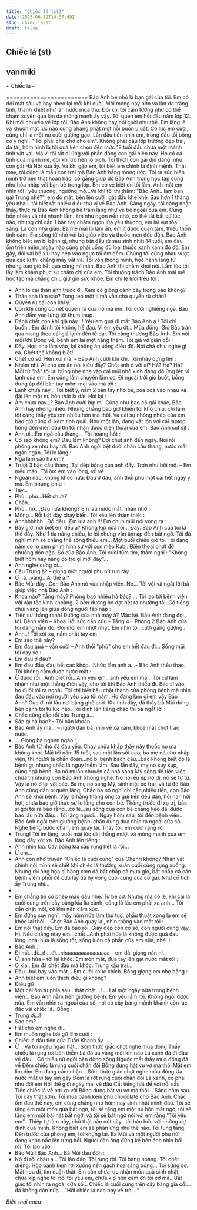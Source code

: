 ```yaml
---
title: "Chiếc lá (st)"
date: 2025-06-12T14:37:49Z
slug: chiec-la-st
draft: false
---
```


## Chiếc lá (st)

## vanmiki

~ Chiếc lá ~

========================
Bảo Anh bé nhỏ là bạn gái của tôi. Em có đôi mắt sâu và hay nheo lại mỗi khi cười. Môi mỏng hay hờn và làn da trắng tinh, thanh khiết như làn nước mùa thu. Đôi khi tôi cảm tưởng như có thể chạm xuyên qua làn da mỏng manh ấy vậy. Tôi quen em hồi đầu năm lớp 12. Khi mới chuyển về lớp tôi, Bảo Anh không hay nói cười như thế. Em lặng lẽ và khuôn mặt lúc nào cũng phảng phất một nỗi buồn u uất. Có lúc em cười, cũng chỉ là một nụ cười gượng gạo. Lần đầu tiên nhìn em, trong đầu tôi bỗng có ý nghĩ: " Tôi phải che chở cho em". Không phải cậu lớp trưởng đẹp trai, đa tài, hóm hỉnh là tôi quá kén chọn đến mức 18 tuổi đầu chưa một mảnh tình vắt vai. Mà vì tôi rất dị ứng với phần đông con gái hiện nay. Họ có cá tính quá mạnh mẽ, đôi khi trở nên lố bịch. Tôi thích con gái dịu dàng, như con gái Hà Nội xưa ấy. Và khi gặp em, tôi biết em chính là định mệnh.
Thật may, tôi cũng là mẫu con trai mà Bảo Anh hằng mong ước. Tôi ra sức biến mình trở nên thật hoàn hảo, cố gắng giúp đỡ Bảo Anh trong học tập cũng như hòa nhập với bạn bè trong lớp. Em có vẻ biết ơn tôi lắm. Ánh mắt em nhìn tôi : yêu thương, ngưỡng mộ…Và khi tôi thì thầm: "Bảo Anh…làm bạn gái Trung nhé?", em đỏ mặt, bẽn lẽn cười, gật đầu khe khẽ.
Sau hơn 1 tháng yêu nhau, tôi biết rất nhiều điều thú vị về Bảo Anh. Càng ngày, tôi càng nhận thấy, thực ra Bảo Anh không hề trầm lặng như vẻ bề ngoài của em. Cũng hồn nhiên và nhí nhảnh lắm. Em như ngọn nến nhỏ, có thể tắt bất cứ lúc nào, nhưng chỉ cần 1 bàn tay châm ngọn lửa yêu thương, em lại vụt tỏa sáng. Là con nhà giàu. Ba mẹ mải lo làm ăn, em ít được quan tâm, thiếu thốn tình cảm. Em sống từ nhỏ với bà giúp việc và thuốc men đều đặn. Bảo Anh không biết em bị bệnh gì, nhưng bắt đầu từ sau sinh nhật 14 tuổi, em đau ốm triền miên, ngày nào cũng phải uống đủ loại thuốc xanh xanh đỏ đỏ. Em gầy, đôi vai bé xíu hay nép vào ngực tôi êm đềm.
Chúng tôi cùng nhau vượt qua các kì thi chẳng mấy vất vả. Tôi vốn thông minh, học hành lãng tử nhưng bao giờ kết quả cũng mĩ mãn. Bảo Anh thì chăm khỏi nói. Lắm lúc tôi lấy làm khâm phục sự chăm chỉ của em. Tôi thường trách Bảo Anh mải mê học tập mà chẳng chịu giữ gìn sức khỏe. Em chỉ lè lưỡi trêu tôi :
- Anh lo cái thân anh trước đi. Xem có giống cành cây trong bão không?
- Thân anh làm sao? Tong teo một tí mà vẫn chả quyến rũ chán?
- Quyến rũ cái con khỉ ý.
- Con khỉ cũng có nét quyến rũ của nó mà em.
Tôi cười nghiêng ngả. Bảo Anh đấm vào lưng tôi thùm thụp.
- Đánh chết con khỉ già này…!
Yêu em quá đi mất Bảo Anh ạ ! Tôi chỉ buồn…Em đánh tôi không hề đau. Vì em yếu ớt…
Mùa đông. Gió Bắc tràn qua mang theo cái giá lạnh đến tê dại. Tôi càng thương Bảo Anh. Em nói mỗi khi Đông về, bệnh em lại một nặng thêm. Tôi giả vờ giận dỗi :
- Đấy. Học cho lắm vào, lại không ăn uống điều độ. Nói chả chịu nghe gì cả. Ghét thế không biết!
- Chết có số. Hên xui mà. – Bảo Anh cười khì khì.
Tôi nhảy dựng lên :
- Nhảm nhí. Ai cho em ăn nói kiểu đấy? Chết anh ở với ai? Hả? Hả? Hả?
Mỗi từ "hả" tôi lại búng nhè nhẹ vào cái mũi nhỏ xinh đang đỏ ửng lên vì lạnh của em. Em cũng lắm chuyện lắm cơ. Đi ngoài trời gió buốt, bỗng dưng áp đôi bàn tay mềm mại vào má tôi :
- Lạnh chưa này…
Tôi biết ý, nắm 2 bàn tay nhỏ bé, xoa xoa vào nhau và đặt lên một nụ hôn thật là dài. Hỏi lại :
- Ấm chưa này…?
Bảo Anh cười híp mí.
Cũng như bao cô gái khác, Bảo Anh hay nhõng nhẽo. Nhưng chẳng bao giờ khiến tôi khó chịu, chỉ làm tôi càng thấy yêu em nhiều hơn mà thôi. Và cái sự nhõng nhẽo của em bao giờ cũng đi kèm tinh quái. Như một lần, đang vật lộn với cái laptop hỏng đến điên đầu thì tôi nhận được điện thoại của em. Bảo Anh sụt sịt :
- Anh ơi…Em ngã cầu thang…
Tôi hoảng hốt :
- Có sao không em? Đau lắm không? Đợi chút anh đến ngay.
Nói rồi phóng xe như bay tới. Bảo Anh ngồi bệt dưới chân cầu thang, nước mắt ngân ngấn. Tôi lo lắng :
- Ngã làm sao hả em?
- Trượt 3 bậc cầu thang. Tại dép bông của anh đấy. Trơn như bôi mỡ. – Em mếu máo.
Tôi ôm em vào lòng, vỗ về :
- Ngoan nào, không khóc nữa. Đau ở đâu, anh thổi phù một cái hết ngay ý mà.
Em phụng phịu :
- Tay…
- Phù…phù…Hết chưa?
- Chân…
- Phù…hix…Đâu nữa không?
Em lau nước mắt, nhăn nhở :
- Mông…
Rồi bật dậy chạy biến. Tôi kêu lên thảm thiết :
- Ahhhhhhhh…Đồ đểu…Em lừa anh !!!
Em chun mũi nói vọng ra :
- Bây giờ mới biết em đểu á? Không kịp nữa rồi…
Đấy. Bảo Anh của tôi là thế đấy. Như 1 tia nắng chiều, le lói nhưng vẫn ấm áp đến bất ngờ. Tôi đã nghĩ mình sẽ chẳng thể sống thiếu em…
Một buổi chiều gió to. Tôi đang nằm co ro xem phim hình sự với con mèo Kabi. Điện thoại chợt đổ chuông dồn dập. Số của Bảo Anh. Tôi cười tủm tỉm, thầm nghĩ : "Không biết hôm nay nàng có trò gì mới đây"…
- Anh nghe cưng ơi…
- Cậu Trung à? – giọng một người phụ nữ run rẩy.
- Ơ…à…vâng…Ai thế ạ ?
- Bác Mùi đây…Con Bảo Anh nó vừa nhập viện. Nó…
Tôi vội vã ngắt lời bà giúp việc nhà Bảo Anh :
- Khoa nào? Tầng mấy? Phòng bao nhiêu hả bác?
…
Tôi lao tới bệnh viện với vận tốc kinh khoảng. 2 bên đường họ dạt hết ra nhường tôi. Có tiếng chửi vang lên giữa dòng người tấp nập :
- Tiên sư thằng ranh! Đường của nhà mày à?
Mặc kệ. Bảo Anh đang đợi tôi.
Bệnh viện – Khoa Hồi sức cấp cứu – Tầng 4 – Phòng 2
Bảo Anh của tôi đang nằm đó. Đôi môi em nhợt nhạt. Em nhìn tôi, cười gắng gượng :
- Anh..!
Tôi xót xa, nắm chặt tay em :
- Em sao thế này?
- Em đau quá – vẫn cười – Anh thổi "phù" cho em hết đau đi…
Sống mũi tôi cay xè :
- Em đau ở đâu?
- Em đau đầu, đau hết các khớp…Nhức lắm anh à…- Bảo Anh thều thào.
Tôi không cầm được nước mắt :
- Ừ được rồi…Anh biết rồi…Anh yêu em…anh yêu em mà…
Tôi cứ lảm nhảm như một thằng điên vậy, cho tới khi Bảo Anh thiếp đi. Bác sĩ vào, họ đuổi tôi ra ngoài. Tôi chỉ biết bấu chặt thành cửa phòng bệnh mà nhìn đau đáu vào nơi người yêu của tôi nằm. Họ đang làm gì em vậy Bảo Anh?
Gục đi rất lâu nơi băng ghế chờ. Khi tỉnh dậy, đã thấy bà Mùi đứng bên cạnh tôi từ lúc nào. Tôi định lên tiếng chào thì bà ngắt lời :
- Chắc cũng sắp rồi cậu Trung ạ…
- Sắp gì hả bác? - Tôi băn khoăn.
- Bảo Anh ấy mà… – người đàn bà nhìn về xa xăm, khóe mắt chợt trào nước.
- …
Giọng bà nghẹn ngào :
- Bảo Anh từ nhỏ đã đau yếu. Chạy chữa khắp thầy này thuốc nọ mà không khỏi. Mãi tới năm 15 tuổi, sau một lần sốt cao, ba mẹ nó cho nhập viện, thì người ta chẩn đoán…nó bị bệnh bạch cầu…Bác không biết đó là bệnh gì, nhưng chắc là nguy hiểm lắm. Sau lần đấy, mẹ nó suy sụp, cũng ngã bệnh. Ba nó muốn chuyển cả nhà sang Mỹ sống để tiện việc chữa trị nhưng con Bảo Anh không nghe. Nó nói ếu ép nó đi, nó sẽ tự tử. Vậy là nó ở lại với bác. Ba mẹ nó sang Mỹ, sinh một bé trai, và từ đó Bảo Anh cũng dần bị quên lãng. Chắc ba nó nghĩ chỉ cần nhiều tiền, con Bảo Anh sẽ khỏi bệnh. Vậy là hằng tháng ông ta gửi tiền đều đặn, hỏi han hời hợt, chưa bao giờ thực sự lo lắng cho con bé. Tháng trước đi xạ trị, bác sĩ gọi tôi ra bảo rằng…có lẽ…sự sống của con bé chẳng kéo dài được bao lâu nữa đâu…
Tôi lặng người…
Ngày hôm sau, tôi đến bệnh viện…Bảo Anh ngồi trên giường bệnh, chân đung đưa nhìn ra ngoài cửa sổ. Nghe tiếng bước chân, em quay lại. Thấy tôi, em cười rạng rỡ :
- Trung!
Tôi im lặng, vuốt mái tóc dài thẳng mượt và mỏng manh của em, lòng đầy xót xa. Bảo Anh lên tiếng :
- Anh nhìn kìa. Cây bàng kia sắp rụng hết lá rồi…
- Ừ em…
- Anh còn nhớ truyện "Chiếc lá cuối cùng" của Ohenri không? Nhân vật chính nói mình sẽ chết khi chiếc lá thường xuân cuối cùng rụng xuống. Nhưng rồi ông họa sĩ hàng xóm đã bất chấp cả mưa gió, bất chấp cả căn bệnh viêm phổi để cứu lấy tia hy vọng cuối cùng của cô gái. Như cổ tích ấy Trung nhỉ…
- …
- Em chẳng tin có phép màu đâu nhé. Từ bé cơ. Nhưng mà có lẽ, khi cái lá cuối cùng trên cây bàng kia lìa cành, cũng là lúc em phải xa anh…
Tôi cắn chặt môi, cố kìm nén cảm xúc.
- Em đừng suy nghĩ, mấy hôm nữa làm thủ tục, phẫu thuật xong là em sẽ khỏe lại thôi…
Chợt Bảo Anh quay lại, nhìn thẳng vào mắt tôi :
- Em nói thật đấy. Em đã bảo rồi. Giày dép còn có số, con người cũng vậy. Hì. Nếu chẳng may em…chết…Anh phải hứa là không được quá đau lòng, phải hứa là sống tốt, sống luôn cả phần của em nữa, nhé..!
- Bảo Anh..!
- Đi mà…đi…đi…đi…nhaaaaaaaaaaaaaaa – em dài giọng năn nỉ.
- Ừ, anh hứa – tôi lại khóc.
Em tròn mắt, đưa tay lên gạt nước mắt tôi :
- Ơ kìa…Em đã chết đâu mà khóc. Trung xấu trai…
- Đâu…bụi bay vào mắt…
Em cười khúc khích. Bỗng giọng em nhẹ bẫng :
- Anh biết em luôn thích điều gì không?
- Điều gì?
- Một cái ôm từ phía sau…thật chặt…!
…
Lại một ngày nữa trong bệnh viện…
Bảo Anh nằm trên giường bệnh. Em yếu lắm rồi. Không ngồi được nữa. Em vẫn nhìn ra ngoài cửa sổ, nơi có cây bàng mảnh khảnh còn lác đác vài chiếc lá…Bỗng :
- Trung ơi…!
- Sao em?
- Hát cho em nghe đi…
- Em muốn nghe bài gì?
Em cười :
- Chiếc lá đầu tiên của Tuấn Khanh ấy…
- Ừ…
Và tôi ngêu ngao hát…
Sớm thức giấc chợt nghe mùa đông
Thấy chiếc lá rụng rơi bên thềm
Lá đã úa vàng mới khi nào
Lá xanh đã đi đâu về đâu…
Có thiếu nữ ngồi bên dòng sông
Ngước mắt thấy mùa đông đã về
Đếm chiếc lá rụng cuối chân đồi
Bỗng dưng hát vu vơ mà thôi
Mắt em lim dim. Em đang cảm nhận…
Sớm thức giấc chợt nghe mùa đông
Ứa nước mắt vì tay em gầy
Đếm lá rớt rụng cuối chân đồi
Lá xanh, có phai như đời em
Hỡi thế giới ngày mai về đâu
Cất tiếng hát để vơi nỗi sầu
Tiễn chiếc lá về nơi xa vời
Bỗng dưng hát vu vơ mà thôi…
Sáng hôm sau. Tôi dậy thật sớm. Tôi mua bánh kem phủ chocolate cho Bảo Anh. Chắc ốm đau thế này, em cũng chẳng nhớ hôm nay sinh nhật mình đâu. Tôi sẽ tặng em một món quà bất ngờ, tôi sẽ tặng em một nụ hôn mất ngờ, tôi sẽ tặng em một bài hát bất ngờ, và tôi sẽ bất ngờ nói với em rằng "Tôi yêu em"…Thiệp tự làm này, chữ thật nắn nót này…tôi háo hức với những dự định của mình. Không biết em sẽ phản ừng như thế nào. Tôi tung tăng. Đến trước cửa phòng em, tôi khựng lại. Bà Mùi và một người phụ nữ đang khóc nấc lên từng hồi. Người đàn ông đứng kế bên ánh nhìn bối rối. Tôi lao vào.
- Bác Mùi! Bảo Anh…
Bà Mùi đau đớn :
- Nó đi rồi cháu ạ…
Tôi lảo đảo. Tôi rụng rời. Tôi bàng hoàng. Tôi chết điếng. Hộp bánh kem rơi xuống nền gạch hoa sáng bóng…
Tôi sững sờ. Mắt hoa đi, tim quặn thắt. Em còn chưa kịp nhận món quà sinh nhật, chưa kịp nghe tôi nói tôi yêu em, chưa kịp hôn cảm ơn tôi cơ mà…Bất giác tôi nhìn ra ngoài cửa sổ…
Chiếc lá cuối cùng trên cây bàng già cỗi…đã không còn nữa…
"Hỡi chiếc lá nào bay về trời…"

_Biến thái caca_